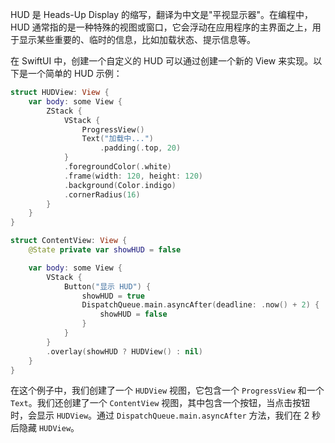 
HUD 是 Heads-Up Display 的缩写，翻译为中文是"平视显示器"。在编程中，HUD 通常指的是一种特殊的视图或窗口，它会浮动在应用程序的主界面之上，用于显示某些重要的、临时的信息，比如加载状态、提示信息等。

在 SwiftUI 中，创建一个自定义的 HUD 可以通过创建一个新的 View 来实现。以下是一个简单的 HUD 示例：

```swift
struct HUDView: View {
    var body: some View {
        ZStack {
            VStack {
                ProgressView()
                Text("加载中...")
                    .padding(.top, 20)
            }
            .foregroundColor(.white)
            .frame(width: 120, height: 120)
            .background(Color.indigo)
            .cornerRadius(16)
        }
    }
}

struct ContentView: View {
    @State private var showHUD = false

    var body: some View {
        VStack {
            Button("显示 HUD") {
                showHUD = true
                DispatchQueue.main.asyncAfter(deadline: .now() + 2) {
                    showHUD = false
                }
            }
        }
        .overlay(showHUD ? HUDView() : nil)
    }
}
```

在这个例子中，我们创建了一个 `HUDView` 视图，它包含一个 `ProgressView` 和一个 `Text`。我们还创建了一个 `ContentView` 视图，其中包含一个按钮，当点击按钮时，会显示 `HUDView`。通过 `DispatchQueue.main.asyncAfter` 方法，我们在 2 秒后隐藏 `HUDView`。